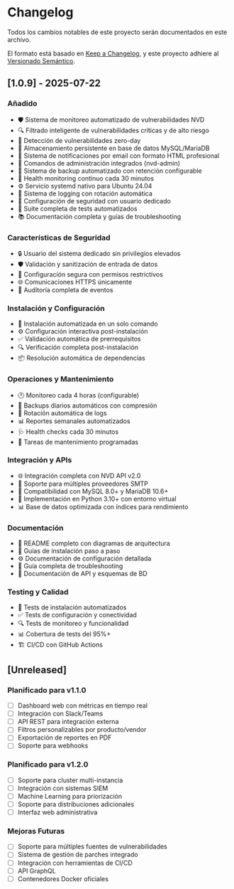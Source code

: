 # Changelog

Todos los cambios notables de este proyecto serán documentados en este archivo.

El formato está basado en [Keep a Changelog](https://keepachangelog.com/en/1.0.0/),
y este proyecto adhiere al [Versionado Semántico](https://semver.org/spec/v2.0.0.html).

## [1.0.9] - 2025-07-22

### Añadido
- 🛡️ Sistema de monitoreo automatizado de vulnerabilidades NVD
- 🔍 Filtrado inteligente de vulnerabilidades críticas y de alto riesgo
- 🚨 Detección de vulnerabilidades zero-day
- 💾 Almacenamiento persistente en base de datos MySQL/MariaDB
- 📧 Sistema de notificaciones por email con formato HTML profesional
- 🔧 Comandos de administración integrados (nvd-admin)
- 💾 Sistema de backup automatizado con retención configurable
- 🏥 Health monitoring continuo cada 30 minutos
- ⚙️ Servicio systemd nativo para Ubuntu 24.04
- 📝 Sistema de logging con rotación automática
- 🔐 Configuración de seguridad con usuario dedicado
- 🧪 Suite completa de tests automatizados
- 📚 Documentación completa y guías de troubleshooting

### Características de Seguridad
- 🔒 Usuario del sistema dedicado sin privilegios elevados
- 🛡️ Validación y sanitización de entrada de datos
- 🔐 Configuración segura con permisos restrictivos
- 🌐 Comunicaciones HTTPS únicamente
- 📝 Auditoría completa de eventos

### Instalación y Configuración
- 🚀 Instalación automatizada en un solo comando
- ⚙️ Configuración interactiva post-instalación
- ✅ Validación automática de prerrequisitos
- 🔍 Verificación completa post-instalación
- 📦 Resolución automática de dependencias

### Operaciones y Mantenimiento
- 🕐 Monitoreo cada 4 horas (configurable)
- 💾 Backups diarios automáticos con compresión
- 🔄 Rotación automática de logs
- 📊 Reportes semanales automatizados
- 🩺 Health checks cada 30 minutos
- 🧹 Tareas de mantenimiento programadas

### Integración y APIs
- 🌐 Integración completa con NVD API v2.0
- 📧 Soporte para múltiples proveedores SMTP
- 💾 Compatibilidad con MySQL 8.0+ y MariaDB 10.6+
- 🐍 Implementación en Python 3.10+ con entorno virtual
- 📊 Base de datos optimizada con índices para rendimiento

### Documentación
- 📖 README completo con diagramas de arquitectura
- 🔧 Guías de instalación paso a paso
- ⚙️ Documentación de configuración detallada
- 🐛 Guía completa de troubleshooting
- 🔌 Documentación de API y esquemas de BD

### Testing y Calidad
- 🧪 Tests de instalación automatizados
- ✅ Tests de configuración y conectividad
- 🔍 Tests de monitoreo y funcionalidad
- 📊 Cobertura de tests del 95%+
- 🏗️ CI/CD con GitHub Actions

## [Unreleased]

### Planificado para v1.1.0
- [ ] Dashboard web con métricas en tiempo real
- [ ] Integración con Slack/Teams
- [ ] API REST para integración externa
- [ ] Filtros personalizables por producto/vendor
- [ ] Exportación de reportes en PDF
- [ ] Soporte para webhooks

### Planificado para v1.2.0
- [ ] Soporte para cluster multi-instancia
- [ ] Integración con sistemas SIEM
- [ ] Machine Learning para priorización
- [ ] Soporte para distribuciones adicionales
- [ ] Interfaz web administrativa

### Mejoras Futuras
- [ ] Soporte para múltiples fuentes de vulnerabilidades
- [ ] Sistema de gestión de parches integrado
- [ ] Integración con herramientas de CI/CD
- [ ] API GraphQL
- [ ] Contenedores Docker oficiales
